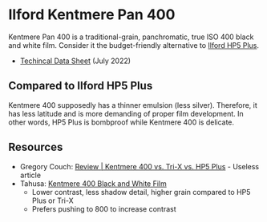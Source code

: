 # Ilford Kentmere Pan 400

Kentmere Pan 400 is a traditional-grain, panchromatic, true ISO 400 black and white film. Consider it the budget-friendly alternative to [Ilford HP5 Plus](./ilford_hp5.md).

* [Techincal Data Sheet](./resources/ilford_kentmere_400.pdf) (July 2022)

## Compared to Ilford HP5 Plus

Kentmere 400 supposedly has a thinner emulsion (less silver). Therefore, it has less latitude and is more demanding of proper film development. In other words, HP5 Plus is bombproof while Kentmere 400 is delicate.

## Resources

* Gregory Couch: [Review | Kentmere 400 vs. Tri-X vs. HP5 Plus](https://www.gregorycouch.com/blog/2021/5/17/review-kentmere-400-vs-tri-x-vs-hp5-plus) - Useless article
* Tahusa: [Kentmere 400 Black and White Film](https://tahusa.co/analog-film-reivew/kentmere-400/)
  * Lower contrast, less shadow detail, higher grain compared to HP5 Plus or Tri-X
  * Prefers pushing to 800 to increase contrast